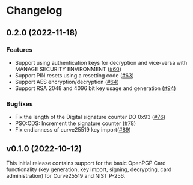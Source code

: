 <!--
Copyright (C) 2022 Nitrokey GmbH
SPDX-License-Identifier: CC0-1.0
-->

# Changelog

## 0.2.0 (2022-11-18)

### Features

- Support using authentication keys for decryption and vice-versa with MANAGE SECURITY ENVIRONMENT ([#60][])
- Support PIN resets using a resetting code ([#63][])
- Support AES encryption/decryption ([#64][])
- Support RSA 2048 and 4096 bit key usage and generation ([#94][])

### Bugfixes

- Fix the length of the Digital signature counter DO 0x93 ([#76][])
- PSO:CDS: Increment the signature counter ([#78][])
- Fix endianness of curve25519 key import([#89][])

[#64]: https://github.com/Nitrokey/opcard-rs/pull/64
[#60]: https://github.com/Nitrokey/opcard-rs/pull/60
[#63]: https://github.com/Nitrokey/opcard-rs/pull/63
[#76]: https://github.com/Nitrokey/opcard-rs/pull/76
[#78]: https://github.com/Nitrokey/opcard-rs/pull/78
[#89]: https://github.com/Nitrokey/opcard-rs/pull/89
[#94]: https://github.com/Nitrokey/opcard-rs/pull/94

## v0.1.0 (2022-10-12)

This initial release contains support for the basic OpenPGP Card functionality
(key generation, key import, signing, decrypting, card administration) for
Curve25519 and NIST P-256.
